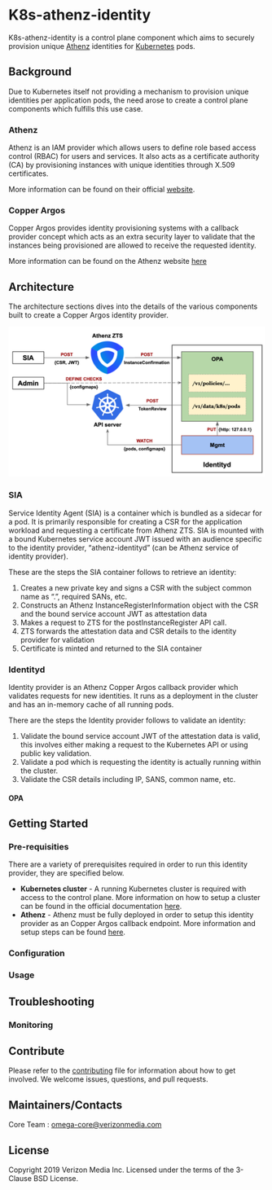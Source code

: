 # K8s-athenz-identity
K8s-athenz-identity is a control plane component which aims to securely provision unique
[Athenz](https://github.com/yahoo/athenz) identities for [Kubernetes](https://kubernetes.io/)
pods.

## Background
Due to Kubernetes itself not providing a mechanism to provision unique identities per
application pods, the need arose to create a control plane components which fulfills
this use case.

### Athenz
Athenz is an IAM provider which allows users to define role based access control
(RBAC) for users and services. It also acts as a certificate authority (CA) by
provisioning instances with unique identities through X.509 certificates.

More information can be found on their official [website](https://www.athenz.io/).

### Copper Argos
Copper Argos provides identity provisioning systems with a callback provider
concept which acts as an extra security layer to validate that the instances
being provisioned are allowed to receive the requested identity.

More information can be found on the Athenz website [here](https://yahoo.github.io/athenz/site/copper_argos_dev/)

## Architecture
The architecture sections dives into the details of the various components built
to create a Copper Argos identity provider.

![Screenshot](docs/images/architecture.png)

### SIA
Service Identity Agent (SIA) is a container which is bundled as a sidecar for a
pod. It is primarily responsible for creating a CSR for the application workload
and requesting a certificate from Athenz ZTS. SIA is mounted with a bound Kubernetes
service account JWT issued with an audience specific to the identity provider,
“athenz-identityd” (can be Athenz service of identity provider).

These are the steps the SIA container follows to retrieve an identity:
1. Creates a new private key and signs a CSR with the subject common name as
“<athenz-domain>.<athenz-service>”, required SANs, etc.
2. Constructs an Athenz InstanceRegisterInformation object with the CSR and the
bound service account JWT as attestation data
3. Makes a request to ZTS for the postInstanceRegister API call.
4. ZTS forwards the attestation data and CSR details to the identity provider
for validation
5. Certificate is minted and returned to the SIA container

### Identityd
Identity provider is an Athenz Copper Argos callback provider which validates
requests for new identities. It runs as a deployment in the cluster and has an
in-memory cache of all running pods.

There are the steps the Identity provider follows to validate an identity:
1. Validate the bound service account JWT of the attestation data is valid, this
involves either making a request to the Kubernetes API or using public key validation.
2. Validate a pod which is requesting the identity is actually running within the
cluster.
3. Validate the CSR details including IP, SANS, common name, etc.

#### OPA


## Getting Started

### Pre-requisities
There are a variety of prerequisites required in order to run this identity provider,
they are specified below.
- **Kubernetes cluster** - A running Kubernetes cluster is required with access to
the control plane. More information on how to setup a cluster can be found in the
official documentation [here](https://kubernetes.io/docs/setup/).
- **Athenz** - Athenz must be fully deployed in order to setup this identity provider
as an Copper Argos callback endpoint. More information and setup steps can be found
[here](http://www.athenz.io/).

### Configuration

### Usage

## Troubleshooting

### Monitoring

## Contribute
Please refer to the [contributing](Contributing.md) file for information about
how to get involved. We welcome issues, questions, and pull requests.

## Maintainers/Contacts
Core Team : omega-core@verizonmedia.com

## License
Copyright 2019 Verizon Media Inc. Licensed under the terms of the 3-Clause BSD License.

